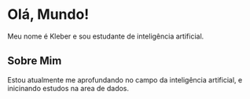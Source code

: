 # Olá, Mundo! 

Meu nome é Kleber e sou estudante de inteligência artificial.
## Sobre Mim

Estou atualmente me aprofundando no campo da inteligência artificial, e inicinando estudos na area de dados.

